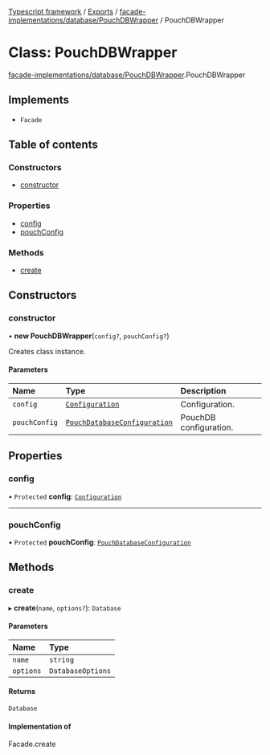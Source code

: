 [Typescript framework](../index.md) / [Exports](../modules.md) / [facade-implementations/database/PouchDBWrapper](../modules/facade_implementations_database_PouchDBWrapper.md) / PouchDBWrapper

# Class: PouchDBWrapper

[facade-implementations/database/PouchDBWrapper](../modules/facade_implementations_database_PouchDBWrapper.md).PouchDBWrapper

## Implements

- `Facade`

## Table of contents

### Constructors

- [constructor](facade_implementations_database_PouchDBWrapper.PouchDBWrapper.md#constructor)

### Properties

- [config](facade_implementations_database_PouchDBWrapper.PouchDBWrapper.md#config)
- [pouchConfig](facade_implementations_database_PouchDBWrapper.PouchDBWrapper.md#pouchconfig)

### Methods

- [create](facade_implementations_database_PouchDBWrapper.PouchDBWrapper.md#create)

## Constructors

### constructor

• **new PouchDBWrapper**(`config?`, `pouchConfig?`)

Creates class instance.

#### Parameters

| Name | Type | Description |
| :------ | :------ | :------ |
| `config` | [`Configuration`](../interfaces/facade_implementations_database_PouchDBWrapper_Database.Configuration.md) | Configuration. |
| `pouchConfig` | [`PouchDatabaseConfiguration`](../modules/facade_implementations_database_PouchDBWrapper_PouchDBProxy.md#pouchdatabaseconfiguration) | PouchDB configuration. |

## Properties

### config

• `Protected` **config**: [`Configuration`](../interfaces/facade_implementations_database_PouchDBWrapper_Database.Configuration.md)

___

### pouchConfig

• `Protected` **pouchConfig**: [`PouchDatabaseConfiguration`](../modules/facade_implementations_database_PouchDBWrapper_PouchDBProxy.md#pouchdatabaseconfiguration)

## Methods

### create

▸ **create**(`name`, `options?`): `Database`

#### Parameters

| Name | Type |
| :------ | :------ |
| `name` | `string` |
| `options` | `DatabaseOptions` |

#### Returns

`Database`

#### Implementation of

Facade.create
